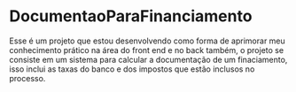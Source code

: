 # DocumentaoParaFinanciamento
 Esse é um projeto que estou desenvolvendo como forma de aprimorar meu conhecimento prático na área do front end e no back também, o projeto se consiste em um sistema para calcular a documentação de um finaciamento, isso inclui as taxas do banco e dos impostos que estão inclusos no processo.

